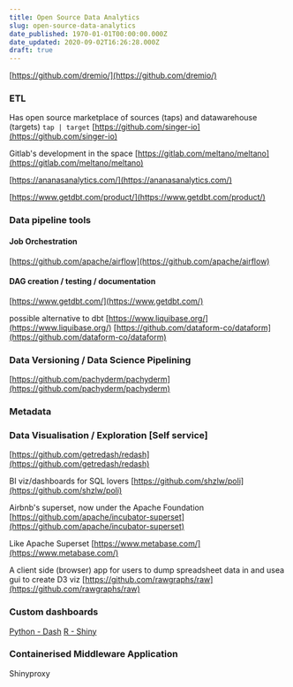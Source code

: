 ```yaml
---
title: Open Source Data Analytics
slug: open-source-data-analytics
date_published: 1970-01-01T00:00:00.000Z
date_updated: 2020-09-02T16:26:28.000Z
draft: true
---
```


[https://github.com/dremio/](https://github.com/dremio/)

### ETL

Has open source marketplace of sources (taps) and datawarehouse (targets)  `tap | target`
[https://github.com/singer-io](https://github.com/singer-io)

Gitlab's development in the space
[https://gitlab.com/meltano/meltano](https://gitlab.com/meltano/meltano)

[https://ananasanalytics.com/](https://ananasanalytics.com/)

[https://www.getdbt.com/product/](https://www.getdbt.com/product/)

### Data pipeline tools

#### Job Orchestration

[https://github.com/apache/airflow](https://github.com/apache/airflow)

#### DAG creation / testing / documentation

[https://www.getdbt.com/](https://www.getdbt.com/)

possible alternative to dbt [https://www.liquibase.org/](https://www.liquibase.org/)
[https://github.com/dataform-co/dataform](https://github.com/dataform-co/dataform)

### Data Versioning / Data Science Pipelining

[https://github.com/pachyderm/pachyderm](https://github.com/pachyderm/pachyderm)

### Metadata

### Data Visualisation / Exploration [Self service]

[https://github.com/getredash/redash](https://github.com/getredash/redash)

BI viz/dashboards for SQL lovers
[https://github.com/shzlw/poli](https://github.com/shzlw/poli)

Airbnb's superset, now under the Apache Foundation
[https://github.com/apache/incubator-superset](https://github.com/apache/incubator-superset)

Like Apache Superset
[https://www.metabase.com/](https://www.metabase.com/)

A client side (browser) app for users to dump spreadsheet data in and usea gui to create D3 viz
[https://github.com/rawgraphs/raw](https://github.com/rawgraphs/raw)

### Custom dashboards

[Python - Dash](https://github.com/ucg8j/awesome-dash)
[R - Shiny](https://github.com/grabear/awesome-rshiny)

### Containerised Middleware Application

Shinyproxy
